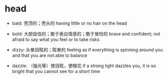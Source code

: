 # head

- bald: 秃顶的；秃头的 having little or no hair on the head
- bold: 大胆自信的；敢于表白情感的；敢于冒险的 brave and confident; not afraid to say what you feel or to take risks

- dizzy: 头晕目眩的；眩晕的 feeling as if everything is spinning around you and that you are not able to balance
- dazzle: （强光等）使目眩，使眼花 if a strong light dazzles you, it is so bright that you cannot see for a short time
